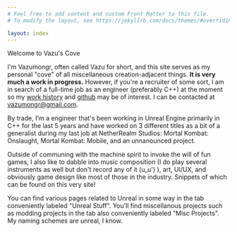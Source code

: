 ```yaml
---
# Feel free to add content and custom Front Matter to this file.
# To modify the layout, see https://jekyllrb.com/docs/themes/#overriding-theme-defaults

layout: index
---
```


<div class="index-heading">
    <p>
    Welcome to Vazu's Cove
    </p>
</div>

<p>
I'm Vazumongr, often called Vazu for short, and this site serves as my personal "cove" of all miscellaneous creation-adjacent things. <strong>It is very much a work in progress.</strong> However, if you're a recruiter of some sort, I am in search of a full-time job as an engineer (preferably C++) at the moment so my <a href="workhistory">work history</a> and <a href="https://github.com/Vazumongr">github</a> may be of interest. I can be contacted at <a href="mailto:vazumongr@gmail.com">vazumongr@gmail.com</a>.
</p>

<p> 
By trade, I'm a engineer that's been working in Unreal Engine primarily in C++
for the last 5 years and have worked on 3 different titles as a bit of a generalist during my last job at NetherRealm Studios: 
Mortal Kombat: Onslaught, Mortal Kombat: Mobile, and an unnanounced project.
</p>

<p>
Outside of communing with the machine spirit to invoke the will of fun games, I also
like to dabble into music composition (I do play several instruments as well but don't record any of it (u_u') ),
art, UI/UX, and obviously game design like most of those in the industry. Snippets of which can be found on this very site!
</p>

<p>
You can find various pages related to Unreal in some way in the tab conveniently labeled "Unreal Stuff". You'll find miscellanous projects such as modding projects in the tab also conveniently labeled "Misc Projects". My naming schemes are unreal, I know.
</p>